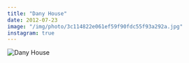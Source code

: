 ```yaml
---
title: "Dany House"
date: 2012-07-23
image: "/img/photo/3c114822e061ef59f90fdc55f93a292a.jpg"
instagram: true
---
```


![Dany House](/img/photo/3c114822e061ef59f90fdc55f93a292a.jpg)
